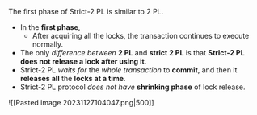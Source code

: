 The first phase of Strict-2 PL is similar to 2 PL.
- In the **first phase**,
	- After acquiring all the locks, the transaction continues to execute normally.
- The only *difference between* **2 PL** and **strict 2 PL** is that **Strict-2 PL does not release a lock after using it**.
- Strict-2 PL *waits for* the *whole transaction* to **commit**, and then it **releases all** the **locks at a time**.
- Strict-2 PL protocol *does not have* **shrinking phase** of lock release.

![[Pasted image 20231127104047.png|500]]
